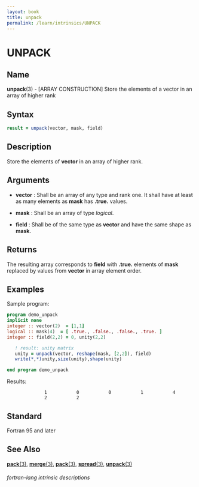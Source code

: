 ```yaml
---
layout: book
title: unpack
permalink: /learn/intrinsics/UNPACK
---
```

# UNPACK
## __Name__

__unpack__(3) - \[ARRAY CONSTRUCTION\] Store the elements of a vector in an array of higher rank


## __Syntax__
```fortran
result = unpack(vector, mask, field)
```
## __Description__

Store the elements of __vector__ in an array of higher rank.

## __Arguments__

  - __vector__
    : Shall be an array of any type and rank one. It shall have at least
    as many elements as __mask__ has __.true.__ values.

  - __mask__
    : Shall be an array of type _logical_.

  - __field__
    : Shall be of the same type as __vector__ and have the same shape as __mask__.

## __Returns__

The resulting array corresponds to __field__ with __.true.__ elements of __mask__
replaced by values from __vector__ in array element order.

## __Examples__

Sample program:

```fortran
program demo_unpack
implicit none
integer :: vector(2)  = [1,1]
logical :: mask(4)  = [ .true., .false., .false., .true. ]
integer :: field(2,2) = 0, unity(2,2)

   ! result: unity matrix
   unity = unpack(vector, reshape(mask, [2,2]), field)
   write(*,*)unity,size(unity),shape(unity)

end program demo_unpack
```
  Results:
```text
              1           0           0           1           4
              2           2
```
## __Standard__

Fortran 95 and later

## __See Also__

[__pack__(3)](PACK),
[__merge__(3)](MERGE),
[__pack__(3)](PACK),
[__spread__(3)](SPREAD),
[__unpack__(3)](UNPACK)   

###### fortran-lang intrinsic descriptions
